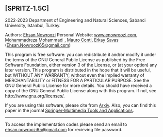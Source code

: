 ## [SPRITZ-1.5C]

2022-2023 Department of Engineering and Natural Sciences, Sabanci University, Istanbul, Turkey.

Authors:  [Ehsan Nowroozi](https://scholar.google.ch/citations?user=C0bNkP8AAAAJ&hl=en) Personal Website: www.enowroozi.com, [Mohammadreza Mohammadi](https://scholar.google.ch/citations?user=yGtuQv4AAAAJ&hl=en) , [Mauro Conti](https://scholar.google.ch/citations?user=0BcsOY8AAAAJ&hl=en), [Erkay Savas](https://scholar.google.ch/citations?hl=en&user=biKy5tsAAAAJ)
(Ehsan.Nowroozi65@gmail.com)

This program is free software: you can redistribute it and/or modify it under the terms of the GNU General Public License as published by the Free Software Foundation, either version 3 of the License, or (at your option) any later version. This program is distributed in the hope that it will be useful, but WITHOUT ANY WARRANTY; without even the implied warranty of MERCHANTABILITY or FITNESS FOR A PARTICULAR PURPOSE.  See the GNU General Public License for more details. You should have received a copy of the GNU General Public License along with this program. If not, see <http://www.gnu.org/licenses/>.

If you are using this software, please cite from [Arxiv](https://dblp.uni-trier.de/rec/bibtex/journals/corr/abs-1902-08446). Also, you can find this paper in the journal [Springer-Multimedia Tools and Applications](https://link.springer.com/article/10.1007%2Fs11042-019-08425-z).

***
To access the implementation codes please send an email to ehsan.nowroozi65@gmail.com for recieving file password.
